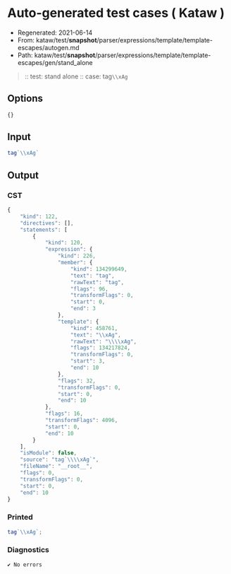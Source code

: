 # Auto-generated test cases ( Kataw )
- Regenerated: 2021-06-14
- From: kataw/test/__snapshot__/parser/expressions/template/template-escapes/autogen.md
- Path: kataw/test/__snapshot__/parser/expressions/template/template-escapes/gen/stand_alone
> :: test: stand alone
> :: case: tag`\\xAg`
## Options

`````js
{}
`````
## Input

`````js
tag`\\xAg`
`````
## Output

### CST

```javascript
{
    "kind": 122,
    "directives": [],
    "statements": [
        {
            "kind": 120,
            "expression": {
                "kind": 226,
                "member": {
                    "kind": 134299649,
                    "text": "tag",
                    "rawText": "tag",
                    "flags": 96,
                    "transformFlags": 0,
                    "start": 0,
                    "end": 3
                },
                "template": {
                    "kind": 458761,
                    "text": "\\xAg",
                    "rawText": "\\\\xAg",
                    "flags": 134217824,
                    "transformFlags": 0,
                    "start": 3,
                    "end": 10
                },
                "flags": 32,
                "transformFlags": 0,
                "start": 0,
                "end": 10
            },
            "flags": 16,
            "transformFlags": 4096,
            "start": 0,
            "end": 10
        }
    ],
    "isModule": false,
    "source": "tag`\\\\xAg`",
    "fileName": "__root__",
    "flags": 0,
    "transformFlags": 0,
    "start": 0,
    "end": 10
}
```

### Printed

```javascript
tag`\\xAg`;
```

### Diagnostics

```javascript
✔ No errors
```

